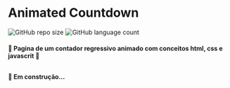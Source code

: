 # Animated Countdown  

![GitHub repo size](https://img.shields.io/github/repo-size/DaniloCalegaro/animated-countdown)
![GitHub language count](https://img.shields.io/github/languages/count/DaniloCalegaro/animated-countdown)

<h4> 
	🚧  Pagina de um contador regressivo animado com conceitos html, css e javascrit 🚧
  <br>
  <br>

  🚀 Em construção...  
</h4>